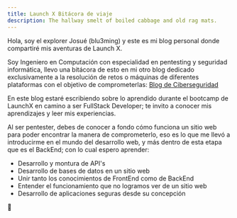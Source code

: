 ```yaml
---
title: Launch X Bitácora de viaje
description: The hallway smelt of boiled cabbage and old rag mats.
---
```


Hola, soy el explorer Josué (blu3ming) y este es mi blog personal donde compartiré mis aventuras de Launch X.

Soy Ingeniero en Computación con especialidad en pentesting y seguridad informática, llevo una bitácora de esto en mi otro blog dedicado exclusivamente a la resolución de retos o máquinas de diferentes plataformas con el objetivo de comprometerlas: [Blog de Ciberseguridad](https://blu3ming.github.io/)

En este blog estaré escribiendo sobre lo aprendido durante el bootcamp de LaunchX en camino a ser FullStack Developer; te invito a conocer mis aprendizajes y leer mis experiencias.

Al ser pentester, debes de conocer a fondo cómo funciona un sitio web para poder encontrar la manera de comprometerlo, eso es lo que me llevó a introducirme en el mundo del desarrollo web, y más dentro de esta etapa que es el BackEnd; con lo cual espero aprender:

  - Desarrollo y montura de API's
  - Desarrollo de bases de datos en un sitio web
  - Unir tanto los conocimientos de FrontEnd como de BackEnd
  - Entender el funcionamiento que no logramos ver de un sitio web
  - Desarrollo de aplicaciones seguras desde su concepción

🚀
